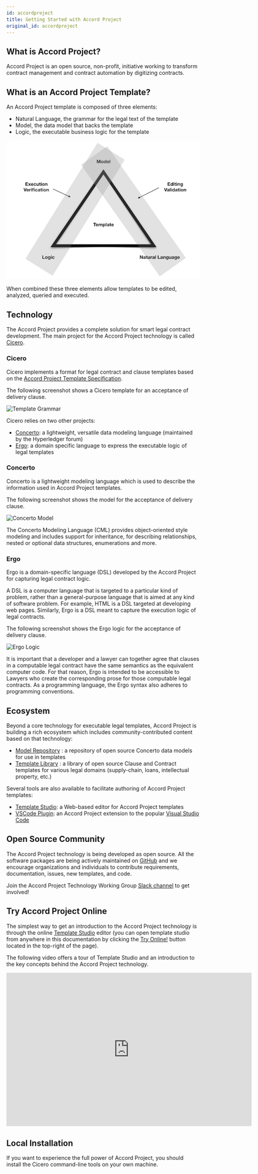 ```yaml
---
id: accordproject
title: Getting Started with Accord Project
original_id: accordproject
---
```


## What is Accord Project?

Accord Project is an open source, non-profit, initiative working to transform contract management and contract automation by digitizing contracts. 

## What is an Accord Project Template?

An Accord Project template is composed of three elements: 

- Natural Language, the grammar for the legal text of the template
- Model, the data model that backs the template 
- Logic, the executable business logic for the template

![Cicero Template](assets/template.png)

When combined these three elements allow templates to be edited, analyzed, queried and executed.

## Technology

The Accord Project provides a complete solution for smart legal contract development. The main project for the Accord Project technology is called [Cicero](https://github.com/accordproject/cicero).

### Cicero

Cicero implements a format for legal contract and clause templates based on the [Accord Project Template Specification](accordproject-specification).

The following screenshot shows a Cicero template for an acceptance of delivery clause.

![Template Grammar](/docs/assets/grammar.png)

Cicero relies on two other projects:
- [Concerto](https://github.com/hyperledger/composer-concerto): a lightweight, versatile data modeling language (maintained by the Hyperledger forum)
- [Ergo](https://github.com/accordproject/ergo): a domain specific language to express the executable logic of legal templates

### Concerto

Concerto is a lightweight modeling language which is used to describe the information used in Accord Project templates.

The following screenshot shows the model for the acceptance of delivery clause.

![Concerto Model](/img/model-vscode.png)

The Concerto Modeling Language (CML) provides object-oriented style modeling and includes support for inheritance, for describing relationships, nested or optional data structures, enumerations and more.

### Ergo

Ergo is a domain-specific language (DSL) developed by the Accord Project for capturing legal contract logic. 

A DSL is a computer language that is targeted to a particular kind of problem, rather than a general-purpose language that is aimed at any kind of software problem. For example, HTML is a DSL targeted at developing web pages. Similarly, Ergo is a DSL meant to capture the execution logic of legal contracts.

The following screenshot shows the Ergo logic for the acceptance of delivery clause.

![Ergo Logic](/img/ergo-vscode.png)

It is important that a developer and a lawyer can together agree that clauses in a computable legal contract have the same semantics as the equivalent computer code. For that reason, Ergo is intended to be accessible to Lawyers who create the corresponding prose for those computable legal contracts. As a programming language, the Ergo syntax also adheres to programming conventions.

## Ecosystem

Beyond a core technology for executable legal templates, Accord Project is building a rich ecosystem which includes community-contributed content based on that technology:

- [Model Repository](https://models.accordproject.org/) : a repository of open source Concerto data models for use in templates
- [Template Library](https://templates.accordproject.org/) : a library of open source Clause and Contract templates for various legal domains (supply-chain, loans, intellectual property, etc.)

Several tools are also available to facilitate authoring of Accord Project templates:

- [Template Studio](https://studio.accordproject.org/): a Web-based editor for Accord Project templates
- [VSCode Plugin](https://marketplace.visualstudio.com/items?itemName=accordproject.accordproject-vscode-plugin): an Accord Project extension to the popular [Visual Studio Code](https://visualstudio.microsoft.com/)

## Open Source Community

The Accord Project technology is being developed as open source. All the software packages are being actively maintained on [GitHub](https://github.com/accordproject) and we encourage organizations and individuals to contribute requirements, documentation, issues, new templates, and code.

Join the Accord Project Technology Working Group <a href="https://docs.google.com/forms/d/e/1FAIpQLScmPLO6vflTKFTRTJXiopCjGEvS5mMeH-ZlBnuStiQ3U4k19A/viewform">Slack channel</a> to get involved!

## Try Accord Project Online

The simplest way to get an introduction to the Accord Project technology is through the online [Template Studio](https://studio.accordproject.org) editor (you can open template studio from anywhere in this documentation by clicking the [Try Online!](https://studio.accordproject.org) button located in the top-right of the page).

The following video offers a tour of Template Studio and an introduction to the key concepts behind the Accord Project technology.

<iframe src="https://player.vimeo.com/video/328933628" width="640" height="400" frameborder="0" allow="autoplay; fullscreen" allowfullscreen></iframe>

## Local Installation

If you want to experience the full power of Accord Project, you should install the Cicero command-line tools on your own machine.

